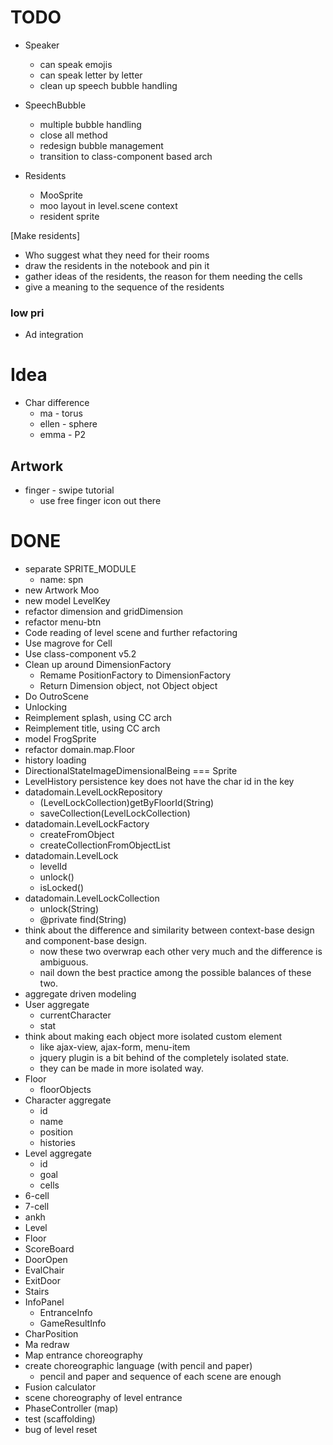 # TODO

- Speaker
  - can speak emojis
  - can speak letter by letter
  - clean up speech bubble handling

- SpeechBubble
  - multiple bubble handling
  - close all method
  - redesign bubble management
  - transition to class-component based arch

- Residents
  - MooSprite
  - moo layout in level.scene context
  - resident sprite


[Make residents]
- Who suggest what they need for their rooms
- draw the residents in the notebook and pin it
- gather ideas of the residents, the reason for them needing the cells
- give a meaning to the sequence of the residents

### low pri
- Ad integration


# Idea
- Char difference
  - ma - torus
  - ellen - sphere
  - emma - P2

## Artwork
- finger - swipe tutorial
  - use free finger icon out there


# DONE
- separate SPRITE_MODULE
  - name: spn
- new Artwork Moo
- new model LevelKey
- refactor dimension and gridDimension
- refactor menu-btn
- Code reading of level scene and further refactoring
- Use magrove for Cell
- Use class-component v5.2
- Clean up around DimensionFactory
  - Remame PositionFactory to DimensionFactory
  - Return Dimension object, not Object object
- Do OutroScene
- Unlocking
- Reimplement splash, using CC arch
- Reimplement title, using CC arch
- model FrogSprite
- refactor domain.map.Floor
- history loading
- DirectionalStateImageDimensionalBeing === Sprite
- LevelHistory persistence key does not have the char id in the key
- datadomain.LevelLockRepository
  - (LevelLockCollection)getByFloorId(String)
  - saveCollection(LevelLockCollection)
- datadomain.LevelLockFactory
  - createFromObject
  - createCollectionFromObjectList
- datadomain.LevelLock
  - levelId
  - unlock()
  - isLocked()
- datadomain.LevelLockCollection
  - unlock(String)
  - @private find(String)
- think about the difference and similarity between context-base design and component-base design.
  - now these two overwrap each other very much and the difference is ambiguous.
  - nail down the best practice among the possible balances of these two.
- aggregate driven modeling
- User aggregate
  - currentCharacter
  - stat
- think about making each object more isolated custom element
  - like ajax-view, ajax-form, menu-item
  - jquery plugin is a bit behind of the completely isolated state.
  - they can be made in more isolated way.
- Floor
  - floorObjects
- Character aggregate
  - id
  - name
  - position
  - histories
- Level aggregate
  - id
  - goal
  - cells
- 6-cell
- 7-cell
- ankh
- Level
- Floor
- ScoreBoard
- DoorOpen
- EvalChair
- ExitDoor
- Stairs
- InfoPanel
  - EntranceInfo
  - GameResultInfo
- CharPosition
- Ma redraw
- Map entrance choreography
- create choreographic language (with pencil and paper)
  - pencil and paper and sequence of each scene are enough
- Fusion calculator
- scene choreography of level entrance
- PhaseController (map)
- test (scaffolding)
- bug of level reset
